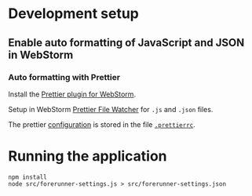 # Development setup

## Enable auto formatting of JavaScript and JSON in WebStorm

### Auto formatting with Prettier

Install the [Prettier plugin for WebStorm](https://plugins.jetbrains.com/plugin/10456-prettier).

Setup in WebStorm [Prettier File Watcher](https://prettier.io/docs/en/webstorm.html) for `.js` and `.json` files.

The prettier [configuration](https://prettier.io/docs/en/options.html) is stored in the file [`.prettierrc`](https://prettier.io/docs/en/configuration.html).

# Running the application

```shell
npm install
node src/forerunner-settings.js > src/forerunner-settings.json
```
